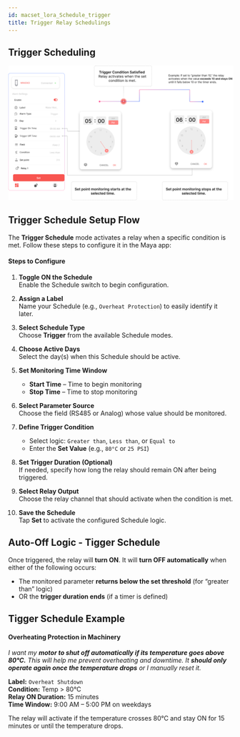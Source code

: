 ```yaml
---
id: macset_lora_Schedule_trigger
title: Trigger Relay Schedulings
---
```


## Trigger Scheduling

![title image](./assets/tigger_Schedule_diagram.svg)

## Trigger Schedule Setup Flow

The **Trigger Schedule** mode activates a relay when a specific condition is met. Follow these steps to configure it in the Maya app:

#### Steps to Configure

1. **Toggle ON the Schedule**  
   Enable the Schedule switch to begin configuration.

2. **Assign a Label**  
   Name your Schedule (e.g., `Overheat Protection`) to easily identify it later.

3. **Select Schedule Type**  
   Choose **Trigger** from the available Schedule modes.

4. **Choose Active Days**  
   Select the day(s) when this Schedule should be active.

5. **Set Monitoring Time Window**  
   - **Start Time** – Time to begin monitoring  
   - **Stop Time** – Time to stop monitoring

6. **Select Parameter Source**  
   Choose the field (RS485 or Analog) whose value should be monitored.

7. **Define Trigger Condition**  
   - Select logic: `Greater than`, `Less than`, or `Equal to`  
   - Enter the **Set Value** (e.g., `80°C` or `25 PSI`)

8. **Set Trigger Duration (Optional)**  
   If needed, specify how long the relay should remain ON after being triggered.

9. **Select Relay Output**  
   Choose the relay channel that should activate when the condition is met.

10. **Save the Schedule**  
    Tap **Set** to activate the configured Schedule logic.

## Auto-Off Logic - Tigger Schedule

Once triggered, the relay will **turn ON**. It will **turn OFF automatically** when either of the following occurs:

- The monitored parameter **returns below the set threshold** (for “greater than” logic)  
- OR the **trigger duration ends** (if a timer is defined)

## Tigger Schedule Example

#### Overheating Protection in Machinery

*I want my **motor to shut off automatically if its temperature goes above 80°C.** This will help me prevent overheating and downtime. It **should only operate again once the temperature drops** or I manually reset it.*

**Label:** `Overheat Shutdown`  
**Condition:** Temp > 80°C  
**Relay ON Duration:** 15 minutes  
**Time Window:** 9:00 AM – 5:00 PM on weekdays  

The relay will activate if the temperature crosses 80°C and stay ON for 15 minutes or until the temperature drops.
